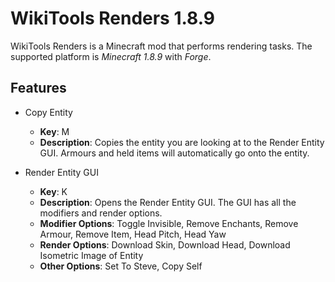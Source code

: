 # WikiTools Renders 1.8.9
WikiTools Renders is a Minecraft mod that performs rendering tasks. The supported platform is _Minecraft 1.8.9_ with _Forge_.

## Features

- Copy Entity
  - **Key**: M
  - **Description**: Copies the entity you are looking at to the Render Entity GUI. Armours and held items will automatically go onto the entity.

- Render Entity GUI
  - **Key**: K
  - **Description**: Opens the Render Entity GUI. The GUI has all the modifiers and render options.
  - **Modifier Options**: Toggle Invisible, Remove Enchants, Remove Armour, Remove Item, Head Pitch, Head Yaw
  - **Render Options**: Download Skin, Download Head, Download Isometric Image of Entity
  - **Other Options**: Set To Steve, Copy Self
